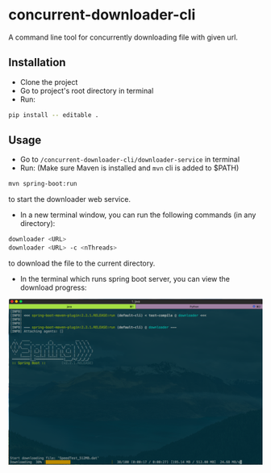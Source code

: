 # concurrent-downloader-cli
A command line tool for concurrently downloading file with given url.

## Installation

- Clone the project
- Go to project's root directory in terminal
- Run:
```sh
pip install -- editable .
```
## Usage

- Go to `/concurrent-downloader-cli/downloader-service` in terminal
- Run: (Make sure Maven is installed and `mvn` cli is added to $PATH)
```sh
mvn spring-boot:run
```
to start the downloader web service.
- In a new terminal window, you can run the following commands (in any directory):
```sh
downloader <URL>
downloader <URL> -c <nThreads>
```
to download the file to the current directory.

- In the terminal which runs spring boot server, you can view the download progress:

![alt text](./screenshots/screenshot-monitor.png)
